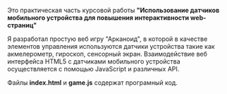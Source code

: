   Это практическая часть курсовой работы 
  **"Использование датчиков мобильного устройства для повышения интерактивности web-страниц"**

  Я разработал простую веб игру "Арканоид", в которой в качестве элементов управления используются датчики устройства такие как акмелерометр, гироскоп, сенсорный экран. Взаимодействие веб интерфейса HTML5 с датчиками мобильного устройства осуществляется с помощью JavaScript и различных API.

Файлы **index.html** и **game.js** содержат програмный код. 
